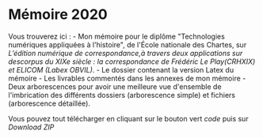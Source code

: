 # Mémoire 2020

Vous trouverez ici :
	- Mon mémoire pour le diplôme "Technologies numériques appliquées à l'histoire", de l'École nationale des Chartes, sur *L’édition numérique de correspondance,à travers deux applications sur descorpus du XIXe siècle : la correspondance de Frédéric Le Play(CRHXIX) et ELICOM (Labex OBVIL)*.
	- Le dossier contenant la version Latex du mémoire
	- Les livrables commentés dans les annexes de mon mémoire
	- Deux arborescences pour avoir une meilleure vue d'ensemble de l'imbrication des différents dossiers (arborescence simple) et fichiers (arborescence détaillée).


Vous pouvez tout télécharger en cliquant sur le bouton vert *code* puis sur *Download ZIP*
